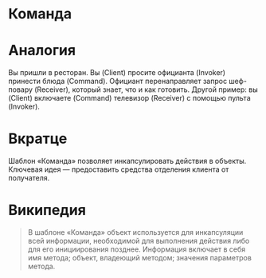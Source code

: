 # Команда

# Аналогия
Вы пришли в ресторан. Вы (Client) просите официанта (Invoker) принести блюда (Command). Официант перенаправляет запрос шеф-повару (Receiver), который знает, что и как готовить. Другой пример: вы (Client) включаете (Command) телевизор (Receiver) с помощью пульта (Invoker).

# Вкратце
Шаблон «Команда» позволяет инкапсулировать действия в объекты. Ключевая идея — предоставить средства отделения клиента от получателя.

# Википедия
> В шаблоне «Команда» объект используется для инкапсуляции всей информации, необходимой для выполнения действия либо для его инициирования позднее. Информация включает в себя имя метода; объект, владеющий методом; значения параметров метода.

